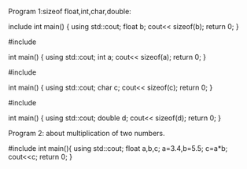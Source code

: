Program 1:sizeof float,int,char,double:

include <iostream>
int main()
{
using  std::cout;
float b;
 cout<< sizeof(b);
return 0;
}


#include <iostream>

int main()
{
using  std::cout;
int a;
 cout<< sizeof(a);
return 0;
}


#include <iostream>

int main()
{
using  std::cout;
char c;
 cout<< sizeof(c);
return 0;
}

#include <iostream>

int main()
{
using  std::cout;
double d;
 cout<< sizeof(d);
return 0;
}

Program 2: about multiplication of two numbers.


#include<iostream>
int main(){
using std::cout;
float a,b,c;
a=3.4,b=5.5;
c=a*b;
cout<<c;
return 0;
}
